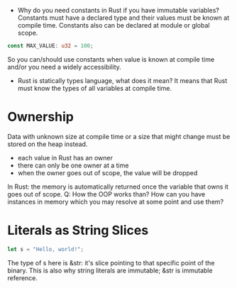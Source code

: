 - Why do you need constants in Rust if you have immutable variables?
Constants must have a declared type and their values must be known
at compile time.
Constants also can be declared at module or global scope.
```rust
const MAX_VALUE: u32 = 100;
```


So you can/should use constants when value is known at compile time and/or you need a widely accessibility.


- Rust is statically types language, what does it mean?
It means that Rust must know the types of all variables at compile time.


# Ownership
Data with unknown size at compile time or a size that might change must be stored on the heap instead.

- each value in Rust has an owner
- there can only be one owner at a time
- when the owner goes out of scope, the value will be dropped

In Rust: the memory is automatically returned once the variable that owns it goes out of scope.
Q: How the OOP works than? How can you have instances in memory which you may resolve at some point and use them?


# Literals as String Slices
```rust
let s = "Hello, world!";
```
The type of s here is &str: it's slice pointing to that specific point of the binary. This is also why string literals are immutable; &str is immutable reference.